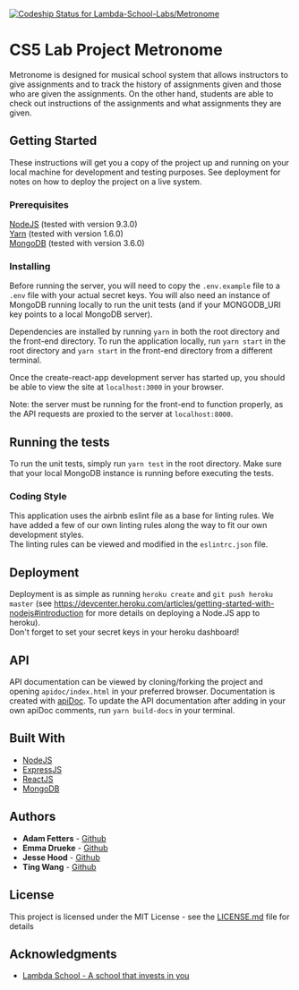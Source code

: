 [ ![Codeship Status for Lambda-School-Labs/Metronome](https://app.codeship.com/projects/62dee230-3147-0136-a8ea-0ef9b2323dec/status?branch=master)](https://app.codeship.com/projects/288751)
# CS5 Lab Project Metronome

Metronome is designed for musical school system that allows instructors to give assignments and to track the history of assignments given and those who are given the assignments. On the other hand, students are able to check out instructions of the assignments and what assignments they are given.

## Getting Started

These instructions will get you a copy of the project up and running on your local machine for development and testing purposes. See deployment for notes on how to deploy the project on a live system.

### Prerequisites

[NodeJS](https://nodejs.org/en/) (tested with version 9.3.0)  
[Yarn](https://yarnpkg.com) (tested with version 1.6.0)  
[MongoDB](https://mongodb.com) (tested with version 3.6.0)

### Installing

Before running the server, you will need to copy the `.env.example` file to a `.env` file with your actual secret keys.
You will also need an instance of MongoDB running locally to run the unit tests (and if your MONGODB_URI key points to a local MongoDB server).  

Dependencies are installed by running `yarn` in both the root directory and the front-end directory.
To run the application locally, run `yarn start` in the root directory and `yarn start` in the front-end directory from a different terminal.

Once the create-react-app development server has started up, you should be able to view the site at `localhost:3000` in your browser.  

Note: the server must be running for the front-end to function properly, as the API requests are proxied to the server at `localhost:8000`.

## Running the tests

To run the unit tests, simply run `yarn test` in the root directory. 
Make sure that your local MongoDB instance is running before executing the tests.

### Coding Style

This application uses the airbnb eslint file as a base for linting rules. We have added a few of our own linting rules along the way to fit our own development styles.  
The linting rules can be viewed and modified in the `eslintrc.json` file. 

## Deployment

Deployment is as simple as running `heroku create` and `git push heroku master` (see https://devcenter.heroku.com/articles/getting-started-with-nodejs#introduction for more details on deploying a Node.JS app to heroku).  
Don't forget to set your secret keys in your heroku dashboard!

## API 

API documentation can be viewed by cloning/forking the project and opening `apidoc/index.html` in your preferred browser. Documentation is created with [apiDoc](http://apidocjs.com/). To update the API documentation after adding in your own apiDoc comments, run `yarn build-docs` in your terminal.
## Built With

* [NodeJS](https://nodejs.org/en/)
* [ExpressJS](https://expressjs.com/)
* [ReactJS](https://reactjs.org/)
* [MongoDB](https://www.mongodb.com/)

## Authors

* **Adam Fetters** - [Github](https://github.com/adamfetters)
* **Emma Drueke** - [Github](https://github.com/emmadrueke)
* **Jesse Hood** - [Github](https://github.com/jessehood)
* **Ting Wang** - [Github](https://github.com/nunulong)

## License

This project is licensed under the MIT License - see the [LICENSE.md](LICENSE.md) file for details

## Acknowledgments

* [Lambda School - A school that invests in you](https://lambdaschool.com/)
